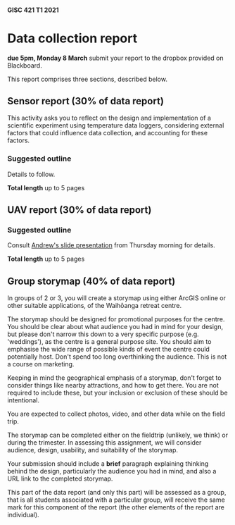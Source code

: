 #### GISC 421 T1 2021
# Data collection report
**due 5pm, Monday 8 March** submit your report to the dropbox provided on Blackboard.

This report comprises three sections, described below.

## Sensor report (30% of data report)
This activity asks you to reflect on the design and implementation of a scientific experiment using temperature data loggers, considering external factors that could influence data collection, and accounting for these factors.  
### Suggested outline
Details to follow.
<!--+ Hypothesis being tested ([this](https://en.wikipedia.org/wiki/Lapse_rate#Environmental_lapse_rate) might be useful background)
+ Brief description of the sensor setup ([these data](field-trip/sensors.geojson) may be helpful; note an additional sensor was place at the lodge)
+ Factors influencing data collection
+ How the experiment accounts for these factors (if at all)
+ Brief discussion and analysis of results, including a plot. Here are the data from each sensor, with csv files named from sensor serial number (to download, **Right-click - Save as...***):
    + [10386911.csv](field-trip/10386911.csv?raw=true)
    + [10398688.csv](field-trip/10398688.csv?raw=true)
    + [10398690.csv](field-trip/10398690.csv?raw=true)
    + [10398692.csv](field-trip/10398692.csv?raw=true)
    + [10386912.csv](field-trip/10386912.csv?raw=true)
    + [10398689.csv](field-trip/10398689.csv?raw=true)
    + [10398691.csv](field-trip/10398691.csv?raw=true)
    + [10398693.csv](field-trip/10398693.csv?raw=true)

Some additional things to consider (notes from David after collection of sensors)
+ How important is the detail of sensor micro-location, e.g. closeness to ground, sun vs shade, etc.
+ Based on the data how sensitive are the sensors in terms of precision in measuring a temperature?
+ How does this compare to expected outcomes (you might need to figure out the elevation range of the sensors we placed)
+ Based on all of this, how many sensors do you think might be needed at what scale and over what time period to reliably estimate the [lapse rate](https://en.wikipedia.org/wiki/Lapse_rate#Environmental_lapse_rate)?-->

**Total length** up to 5 pages

## UAV report (30% of data report)
### Suggested outline
Consult [Andrew's slide presentation](https://blackboard.vuw.ac.nz/bbcswebdav/pid-2650795-dt-content-rid-9553611_1/xid-9553611_1) from Thursday morning for details.

**Total length** up to 5 pages

## Group storymap (40% of data report)
In groups of 2 or 3, you will create a storymap using either ArcGIS online or other suitable applications, of the Waihōanga retreat centre.  

The storymap should be designed for promotional purposes for the centre. You should be clear about what audience you had in mind for your design, but please don't narrow this down to a very specific purpose (e.g. 'weddings'), as the centre is a general purpose site. You should aim to emphasise the wide range of possible kinds of event the centre could potentially host. Don't spend too long overthinking the audience. This is not a course on marketing.

Keeping in mind the geographical emphasis of a storymap, don't forget to consider things like nearby attractions, and how to get there. You are not required to include these, but your inclusion or exclusion of these should be intentional.

You are expected to collect photos, video, and other data while on the field trip.

The storymap can be completed either on the fieldtrip (unlikely, we think) or during the trimester. In assessing this assignment, we will consider audience, design, usability, and suitability of the storymap.

Your submission should include a **brief** paragraph explaining thinking behind the design, particularly the audience you had in mind, and also a URL link to the completed storymap.

This part of the data report (and only this part) will be assessed as a group, that is all students associated with a particular group, will receive the same mark for this component of the report (the other elements of the report are individual).
